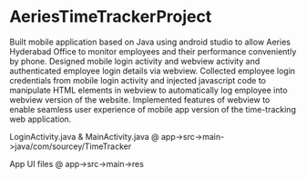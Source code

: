 # AeriesTimeTrackerProject

 Built mobile application based on Java using
android studio to allow Aeries Hyderabad Office
to monitor employees and their performance
conveniently by phone.
 Designed mobile login activity and webview activity
and authenticated employee login details
via webview.
 Collected employee login credentials from
mobile login activity and injected javascript 
code to manipulate HTML elements in webview
to automatically log employee into webview
version of the website.
 Implemented features of webview to enable
seamless user experience of mobile app version
of the time-tracking web application.

LoginActivity.java & MainActivity.java @ app->src->main->java/com/sourcey/TimeTracker

App UI  files @ app->src->main->res
